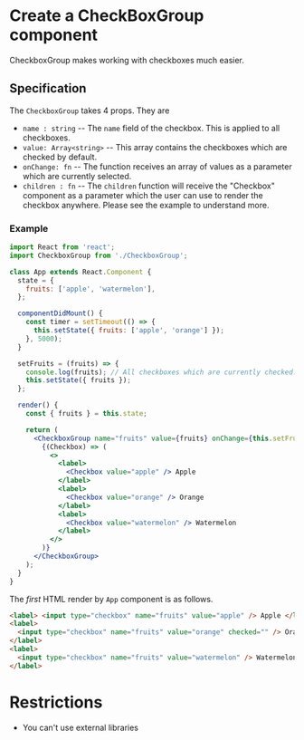 # Create a CheckBoxGroup component

CheckboxGroup makes working with checkboxes much easier.

## Specification

The `CheckboxGroup` takes 4 props. They are

- `name : string` -- The `name` field of the checkbox. This is applied to all checkboxes.
- `value: Array<string>` -- This array contains the checkboxes which are checked by default.
- `onChange: fn` -- The function receives an array of values as a parameter which are currently selected.
- `children : fn` -- The `children` function will receive the "Checkbox" component as a parameter which the user can use to render the checkbox anywhere. Please see the example to understand more.

### Example

```jsx
import React from 'react';
import CheckboxGroup from './CheckboxGroup';

class App extends React.Component {
  state = {
    fruits: ['apple', 'watermelon'],
  };

  componentDidMount() {
    const timer = setTimeout(() => {
      this.setState({ fruits: ['apple', 'orange'] });
    }, 5000);
  }

  setFruits = (fruits) => {
    console.log(fruits); // All checkboxes which are currently checked.
    this.setState({ fruits });
  };

  render() {
    const { fruits } = this.state;

    return (
      <CheckboxGroup name="fruits" value={fruits} onChange={this.setFruits}>
        {(Checkbox) => (
          <>
            <label>
              <Checkbox value="apple" /> Apple
            </label>
            <label>
              <Checkbox value="orange" /> Orange
            </label>
            <label>
              <Checkbox value="watermelon" /> Watermelon
            </label>
          </>
        )}
      </CheckboxGroup>
    );
  }
}
```

The _first_ HTML render by `App` component is as follows.

```html
<label> <input type="checkbox" name="fruits" value="apple" /> Apple </label>
<label>
  <input type="checkbox" name="fruits" value="orange" checked="" /> Orange
</label>
<label>
  <input type="checkbox" name="fruits" value="watermelon" /> Watermelon
</label>
```

# Restrictions

- You can't use external libraries
